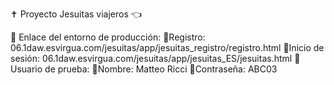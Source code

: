 ✝️ Proyecto Jesuitas viajeros 👈

🔷 Enlace del entorno de producción: 
      🔹Registro:           06.1daw.esvirgua.com/jesuitas/app/jesuitas_registro/registro.html
      🔹Inicio de sesión:   06.1daw.esvirgua.com/jesuitas/app/jesuitas_ES/jesuitas.html
🔷 Usuario de prueba: 
      🔹Nombre:       Matteo Ricci 
      🔹Contraseña:   ABC03
